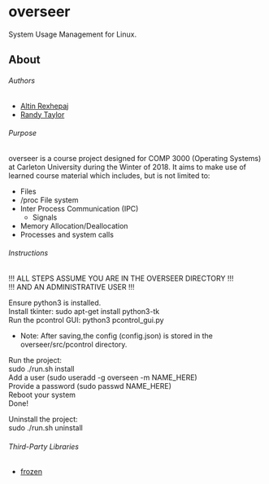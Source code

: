 # overseer
System Usage Management for Linux.

## About
###### Authors
* [Altin Rexhepaj](https://github.com/altin)
* [Randy Taylor](https://github.com/aclonegeek)

###### Purpose
overseer is a course project designed for COMP 3000 (Operating Systems) at Carleton University during the Winter of 2018. It aims to make use of learned course material which includes, but is not limited to:
* Files
* /proc File system
* Inter Process Communication (IPC)
  * Signals
* Memory Allocation/Deallocation
* Processes and system calls

###### Instructions
!!! ALL STEPS ASSUME YOU ARE IN THE OVERSEER DIRECTORY !!!  
!!! AND AN ADMINISTRATIVE USER !!!

Ensure python3 is installed.  
Install tkinter: sudo apt-get install python3-tk  
Run the pcontrol GUI: python3 pcontrol_gui.py  
- Note: After saving,the config (config.json) is stored in the overseer/src/pcontrol directory.  

Run the project:  
sudo ./run.sh install  
Add a user (sudo useradd -g overseen -m NAME_HERE)  
Provide a password (sudo passwd NAME_HERE)  
Reboot your system  
Done!  

Uninstall the project:  
sudo ./run.sh uninstall  

###### Third-Party Libraries
* [frozen](https://github.com/cesanta/frozen)